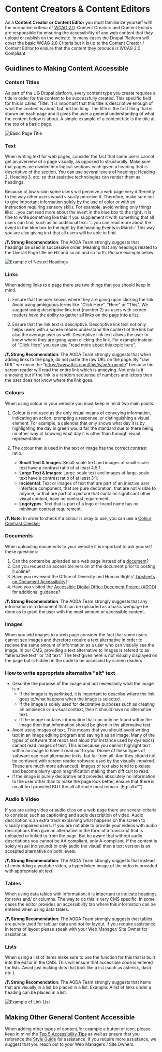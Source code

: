 # Content Creators & Content Editors
As a **Content Creator or Content Editor** you must familiarize yourself with the normative criteria of [WCAG 2.0](https://www.w3.org/TR/WCAG20/). Content Creators and Content Editors are responsible for ensuring the accessibility of any web content that they upload or publish on the website. In many cases the Drupal Platform will cover the basic WCAG 2.0 Criteria but it is up to the Content Creator /  Content Editor to ensure that the content they produce is WCAG 2.0 Compliant.

## Guidlines to Making Content Accessible

### Content Titles
As part of the UG Drupal platform, every content type you create requires a title in order for the content to be successfully created. This specific field for this is called ‘Title’. It is important that this title is descriptive enough of what the content is about but not too long. The title is the first thing that is shown on each page and it gives the user a general understanding of what the content below is about. A simple example of a content title is the title at the top of a basic page.

![Basic Page Title](images/pageTitleExaple.png)

### Text
When writing text for web pages, consider the fact that some users cannot get an overview of a page visually, as opposed to structurally. Make sure that pages are divided into logical sections each given a heading that is descriptive of the section. You can use several levels of headings: Heading 2, Heading 3, etc. so that assistive technologies can render them as headings.

Because of low vision some users will perceive a web page very differently to the way other users would visually perceive it. Therefore, make sure not to give important information solely by the use of color or with an instruction requiring sensory skills. For example, avoid writing only things like: …you can read more about the event in the blue box to the right’. It is fine to write something like this if you supplement it with something that all users can find, such as an additional text: ‘…you can read more about the event in the blue box to the right by the heading Events in March.’ This way you are also giving text that all users will be able to find.

**/!\ Strong Recomendation**: The AODA Team strongly suggests that headings be used in successive order. Meaning that any headings related to the Overall Page title be H2 and so on and so forth. Picture example below:

![Example of Nested Headings](images/headingExample.png)

### Links
When adding links to a page there are two things that you should keep in mind.

1. Ensure that the user knows where they are going upon clicking the link. Avoid using ambiguous terms like "Click Here", "Here" or "This". We suggest using descriptive link text (number 2) as users with screen readers have the ability to gather all links on the page into a list.

2. Ensure that the link text is descriptive. Descriptive link text not only helps users with a screen reader understand the context of the link but also the average user as well. Descriptive link text allows the user to know where they are going upon clicking the link. For example instead of "Click Here" you can use "read more about this topic here".

**/!\ Strong Recomendation**: The AODA Team strongly suggests that when adding links to the page, do not paste the raw URL on the page. By "raw URL" we mean the "https://www.this.com/this/is/an/example" because the screen reader will read the entire link which is annoying. Not only is it annoying but if the link is a random sequense of numbers and letters then the user does not know where the link goes.

### Colours
When using colour in your website you must keep in mind two main points.

1. Colour is not used as the only visual means of conveying information, indicating an action, prompting a response, or distinguishing a visual element. For example, a calendar that only shows what day it is by highlighting the day in green would fail the standard due to there being no other way of knowing what day it is other than through visual representation.

2. The colour that is used in the text or image has the correct contrast ratio.
    * **Small Text & Images**: Small-scale text and images of small-scale text have a contrast ratio of at least 4.5:1.
    * **Large Text & Images**: Large-scale text and images of large-scale text have a contrast ratio of at least 3:1;
    * **Incidental**: Text or images of text that are part of an inactive user interface component, that are pure decoration, that are not visible to anyone, or that are part of a picture that contains significant other visual content, have no contrast requirement.
    * **Logotypes**: Text that is part of a logo or brand name has no minimum contrast requirement.

**/!\ Note**: In order to check if a colour is okay to use, you can use a [Colour Contrast Checker](https://snook.ca/technical/colour_contrast/colour.html)

### Documents
When uploading documents to your website it is important to ask yourself these questions:
1. Can the content be uploaded as a web page instead of a [document](https://www.uoguelph.ca/accessibility/web/what-fix/documents)?
2. Can you request an accessible version of the document prior to posting it online?
3. Have you reviewed the Office of Diversity and Human Rights' [Tipsheets on Document Accessibility](https://www.uoguelph.ca/diversity-human-rights/accessibility/information-and-communication-document-accessibility)?
4. Have you visited the [Accessible Digital Office Document Project (ADOD)](http://adod.idrc.ocad.ca/) for additional guidance?

**/!\ Strong Recomendation**: The AODA Team strongly suggests that any information in a document that can be uploaded as a basic webpage be done as to grant the user with the most amount or accessible content.

### Images
When you add images to a web page consider the fact that some users cannot see images and therefore require a text alternative in order to recieve the same amount of information as a user who can visually see the image. In our CMS, providing a text alternative to images is refered to as ”alternative text” or ”alt text.” The text given here is not visually displayed on the page but is hidden in the code to be accessed by screen readers.

### How to write appropriate alternative "alt" text
* Describe the purpose of the image and not necessarily what the image is of. 
    * If the image is hyperlinked, it is important to describe where the link goes to/what happens when the image is selected.
    * If the image is solely used for decorative purposes such as creating an ambience or a visual context, then it should have no alternative text. 
    * If the image contains information that can only be found within the image then that information should be given in the alternative text.
* Avoid using images of text. This means that you should avoid writing text in an image editing program and saving it as an image. Many of the types of software that reads text aloud (for instance used by dyslexics) cannot read images of text. This is because you cannot highlight text within an image to have it read out to you. (Some of these types of software can read alternative texts, but far from all. And they should not be confused with screen reader software used by the visually impaired. These are much more advanced). Images of text also tend to pixelate and become blurry upon magnification making them difficult to read.
* If the image is purely decorative and provides absolutely no information to the user other than to make the page look better, ensure that there is no alt text provided BUT the alt attribute must remain. (Eg: alt="")

### Audio & Video
If you are using video or audio clips on a web page there are several criteria to consider, such as captioning and audio description of video. Audio description is an extra track explaining what happens on the screen to visually impaired users. If you are not able to provide your videos with audio descriptions then give an alternative in the form of a transcript that is uploaded or linked to from the page. But be aware that without audio descriptions you cannot be AA compliant, only A-compliant. If the content is solely visual (no sound) or only audio (no visual) then a text version is an accepted alternative on both levels.

**/!\ Strong Recomendation**: The AODA Team strongly suggests that instead of embedding a youtube video, a hyperlinked image of the video is provided with appropriate alt text.

### Tables
When using data tables with information, it is important to indicate headings for rows and/ or columns. The way to do this is very CMS specific. In some cases the editor provides an accessibility tab where this information can be entered when using data tables.

**/!\ Strong Recomendation**: The AODA Team strongly suggests that tables are purely used for tabluar data and not for layout. If you require assistance in terms of layout please speak with your Web Manager/ Site Owner for assistance.

### Lists
When using a list of items make sure to use the function for this that is built into the editor in the CMS. This will ensure that accessible code is entered for lists. Avoid just making dots that
look like a list (such as asterisk, dash etc.).

**/!\ Strong Recomendation**: The AODA Team strongly suggests that items that are visually in a list be placed in a list. Example: A list of links under a heading can be placed in a list.

![Example of Link List](images/linkListExample.png)

## Making Other General Content Accessible
When adding other types of content,for example a button or icon, please keep in mind the [Top 5 Accessibility Tips](accessibilitytop.md) as well as ensure that you reference the [Style Guide](styleguide.md) for assistance. If you require more assistance, we suggest that you reach out to your Web Managers / Site Owners.
